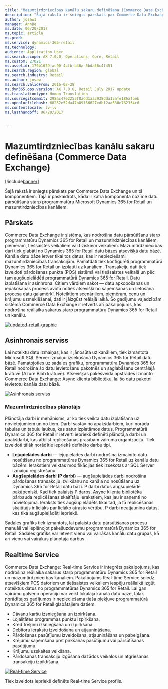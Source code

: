```yaml
---
title: "Mazumtirdzniecības kanālu sakaru definēšana (Commerce Data Exchange)"
description: "Šajā rakstā ir sniegts pārskats par Commerce Data Exchange un tā komponentiem. Tajā ir paskaidrots, kāda ir katra komponenta nozīme datu pārsūtīšanā starp programmatūru Microsoft Dynamics 365 for Retail un mazumtirdzniecības kanāliem."
author: josaw1
manager: AnnBe
ms.date: 06/20/2017
ms.topic: article
ms.prod: 
ms.service: dynamics-365-retail
ms.technology: 
audience: Application User
ms.search.scope: AX 7.0.0, Operations, Core, Retail
ms.custom: 27021
ms.assetid: 179b1629-ac90-4cfb-b46a-5bda56c4f451
ms.search.region: global
ms.search.industry: Retail
ms.author: josaw
ms.search.validFrom: 2016-02-28
ms.dyn365.ops.version: AX 7.0.0, Retail July 2017 update
ms.translationtype: Human Translation
ms.sourcegitcommit: 298ac47e2253f8add1aa3938dda15afe186afbeb
ms.openlocfilehash: 68252e52da47b89166627edbf2aa530e762354c6
ms.contentlocale: lv-lv
ms.lasthandoff: 06/20/2017


---
```


# <a name="define-retail-channel-communications-commerce-data-exchange"></a>Mazumtirdzniecības kanālu sakaru definēšana (Commerce Data Exchange)

[!include[banner](../includes/banner.md)]


Šajā rakstā ir sniegts pārskats par Commerce Data Exchange un tā komponentiem. Tajā ir paskaidrots, kāda ir katra komponenta nozīme datu pārsūtīšanā starp programmatūru Microsoft Dynamics 365 for Retail un mazumtirdzniecības kanāliem.

<a name="overview"></a>Pārskats
--------

Commerce Data Exchange ir sistēma, kas nodrošina datu pārsūtīšanu starp programmatūru Dynamics 365 for Retail un mazumtirdzniecības kanāliem, piemēram, tiešsaistes veikaliem vai fiziskiem veikaliem. Mazumtirdzniecības dari tiek glabāti no Dynamics 365 for Retail datu bāzes atsevišķā datu bāzē. Kanāla datu bāze ietver tikai tos datus, kas ir nepieciešami mazumtirdzniecības transakcijām. Pamatdati tiek konfigurēti programmatūrā Dynamics 365 for Retail un izplatīti uz kanāliem. Transakciju dati tiek izveidoti pārdošanas punkta (POS) sistēmā vai tiešsaistes veikalā un pēc tam augšupielādēti programmatūrā Dynamics 365 for Retail. Datu izplatīšana ir asinhrona. Citiem vārdiem sakot — datu apkopošanas un iepakošanas process avotā notiek atsevišķi no saņemšanas un lietošana procesa datu galamērķī. Noteiktiem scenārijiem, piemēram, cenu un krājumu uzmeklēšanai, dati ir jāizgūst reālajā laikā. Šo gadījumu vajadzībām sistēmā Commerce Data Exchange ir ietverts arī pakalpojums, kas nodrošina reāllaika sakarus starp programmatūru Dynamics 365 for Retail un kanālu. 

[![updated-retail-graphic](./media/updated-retail-graphic.png)](./media/updated-retail-graphic.png)  

## <a name="async-service"></a>Asinhronais serviss
Lai noteiktu datu izmaiņas, kas ir jānosūta uz kanāliem, tiek izmantota Microsoft SQL Server izmaiņu izsekošana Dynamics 365 for Retail datu bāzē. Pamatojoties uz sadales grafiku, programmatūra Dynamics 365 for Retail nodrošina šo datu ievietošanu pakotnēs un saglabāšanu centrālajā krātuvē (Azure Blob krātuvē). Atsevišķas pakešveida apstrādes izmanto Commerce Data Exchange: Async klienta bibliotēku, lai šo datu pakotni ievietotu kanāla datu bāzē. 

[![Asinhronais serviss](./media/async-300x239.png)](./media/async.png)

### <a name="retail-scheduler"></a>Mazumtirdzniecības plānotājs

Plānotāja darbi ir mehānisms, ar ko tiek veikta datu izplatīšana uz novietojumiem un no tiem. Darbi sastāv no apakšdarbiem, kuri norāda tabulas un tabulu laukus, kas satur izplatāmos datus. Programmatūrā Dynamics 365 for Retail ir ietverti iepriekš definēti plānotāja darbi un apakšdarbi, kas atbilst replicēšanas prasībām vairumā organizāciju. Tiek izveidoti tālāk norādītie iepriekš definēto darbu tipi.

-   **Lejupielādes darbi** — lejupielādes darbi nodrošina izmainīto datu nosūtīšanu no programmatūras Dynamics 365 for Retail uz kanālu datu bāzēm. Ierakstiem veiktas modifikācijas tiek izsekotas ar SQL Server izmaiņu reģistrēšanu.
-   **Augšupielādes darbi (P darbi)** — augšupielādes darbi nodrošina pārdošanas transakciju izvilkšanu no kanāla no nosūtīšanu uz Dynamics 365 for Retail datu bāzi. P darbi datus augšupielādē pakāpeniski. Kad tiek palaists P darbs, Async klienta bibliotēka pārbauda replicēšanas skaitītāju ierakstiem, kas jau ir saņemti no novietojuma. Ieraksts tiek augšupielādēts tikai tad, ja tā replicēšanas skaitītājs ir lielāks par lielāko atrasto vērtību. P darbi neatjaunina datus, kas tika augšupielādēti iepriekš.

Sadales grafiks tiek izmantots, lai palaistu datu pārsūtīšanas procesu manuāli vai ieplānojot pakešuzdevumu programmatūrā Dynamics 365 for Retail. Sadales grafiks var ietvert vienu vai vairākas kanālu datu grupas, kā arī vienu vai vairākus plānotāja darbus.

## <a name="realtime-service"></a>Realtime Service
Commerce Data Exchange: Real-time Service ir integrēts pakalpojums, kas nodrošina reāllaika sakarus starp programmatūru Dynamics 365 for Retail un mazumtirdzniecības kanāliem. Pakalpojums Real-time Service sniedz atsevišķiem POS datoriem un tiešsaistes veikaliem iespēju reāllaikā izgūt noteiktus datus no programmatūras Dynamics 365 for Retail. Lai gan vairumu galveno operāciju var veikt lokālajā kanāla datu bāzē, tālāk norādītajos gadījumos ir nepieciešama tieša piekļuve programmatūrā Dynamics 365 for Retail glabātajiem datiem.

-   Dāvanu karšu izsniegšana un izpirkšana.
-   Lojalitātes programmas punktu izpirkšana.
-   Kredītrēķinu izsniegšana un izpirkšana.
-   Debitoru ierakstu izveidošana un atjaunināšana.
-   Pārdošanas pasūtījumu izveidošana, atjaunināšana un pabeigšana.
-   Krējumu saņemšana pret pirkšanas pasūtījumu vai pārsūtīšanas pasūtījumu.
-   Krājumu uzskaites veikšana.
-   Pārdošanas transakciju izgūšana dažādos veikalos un atgriešanas transakciju izpildīšana.

[![Real-time Service](./media/rts.png)](./media/rts.png) 

Tiek izveidots iepriekš definēts Real-time Service profils.




